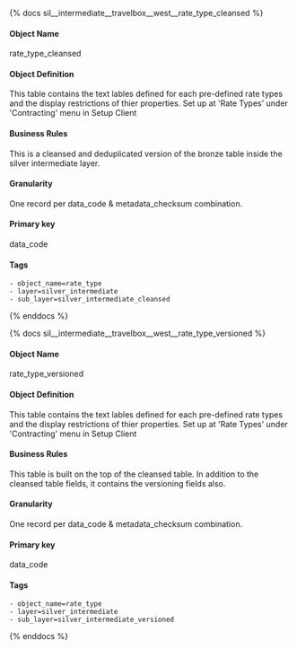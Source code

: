 {% docs sil__intermediate__travelbox__west__rate_type_cleansed %}

#### Object Name
rate_type_cleansed

#### Object Definition
This table contains the text lables defined for each pre-defined rate types and the display restrictions of thier properties. Set up at &#39;Rate Types&#39; under &#39;Contracting&#39; menu in Setup Client

#### Business Rules
This is a cleansed and deduplicated version of the bronze table inside the silver intermediate layer.

#### Granularity
One record per data_code & metadata_checksum combination.

#### Primary key
data_code

#### Tags
    - object_name=rate_type
    - layer=silver_intermediate
    - sub_layer=silver_intermediate_cleansed

{% enddocs %}

{% docs sil__intermediate__travelbox__west__rate_type_versioned %}

#### Object Name
rate_type_versioned

#### Object Definition
This table contains the text lables defined for each pre-defined rate types and the display restrictions of thier properties. Set up at &#39;Rate Types&#39; under &#39;Contracting&#39; menu in Setup Client

#### Business Rules
This table is built on the top of the cleansed table. In addition to the cleansed table fields, it contains the versioning fields also.

#### Granularity
One record per data_code & metadata_checksum combination.

#### Primary key
data_code

#### Tags
    - object_name=rate_type
    - layer=silver_intermediate
    - sub_layer=silver_intermediate_versioned

{% enddocs %}